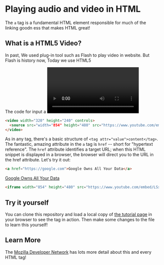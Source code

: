 # Playing audio and video in HTML

The `a` tag is a fundamental HTML element responsible for much of the linking goodn ess that makes HTML great!

## What is a HTML5 Video?
In past, We used plug-in tool such as Flash to play video in website.
But Flash is history now,
Today we use HTML5 <audio> and <video> element to embed a video in a web page.
 
The code for input a <video> or <audio> is like this code here.

``` html
<video width="320" height="240" controls>
  <source src="width="854" height="480" src="https://www.youtube.com/embed/LSxElWwWVFE"" type="video">
</video>
```

As in any tag, there's a basic structure of ```<tag attr="value">content</tag>```. The fantastic, amazing attribute in the `a` tag is `href` -- short for "hypertext reference". The `href` attribute identifies a target URL; when this HTML snippet is displayed in a browser, the browser will direct you to the URL in the href attribute. Let's try it out:

``` html
<a href="https://google.com">Google Owns All Your Data</a>
```

<a href="https://google.com">Google Owns All Your Data</a>

``` html
<iframe width="854" height="480" src="https://www.youtube.com/embed/LSxElWwWVFE" frameborder="0" allowfullscreen></iframe>
```

## Try it yourself

You can clone this repository and load a local copy of [the tutorial page](./a-tag-tutorial.html) in your browser to see the tag in action. Then make some changes to the file to learn this yourself!

## Learn More

The [Mozilla Developer Network](https://developer.mozilla.org/en/docs/Web/HTML/Element/a) has lots more detail about this and every HTML tag!
